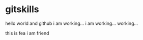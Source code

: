 # gitskills
hello world and github
i am working...
i am working... working...

this is fea
i am friend